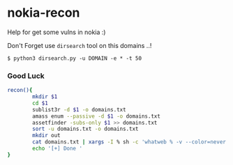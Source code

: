# nokia-recon
Help for get some vulns in nokia :)

Don't Forget use ```dirsearch``` tool on this domains ..!

```
$ python3 dirsearch.py -u DOMAIN -e * -t 50
```
### Good Luck

```bash
recon(){
        mkdir $1
        cd $1
        sublist3r -d $1 -o domains.txt
        amass enum --passive -d $1 -o domains.txt
        assetfinder -subs-only $1 >> domains.txt
        sort -u domains.txt -o domains.txt
        mkdir out
        cat domains.txt | xargs -I % sh -c 'whatweb % -v --color=never --no-errors > out/%.txt'
        echo '[+] Done '
}



```
